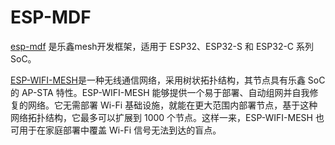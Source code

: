 # ESP-MDF



[esp-mdf](https://docs.espressif.com/projects/esp-mdf) 是乐鑫mesh开发框架，适用于 ESP32、ESP32-S 和 ESP32-C 系列 SoC。

[ESP-WIFI-MESH](https://www.espressif.com.cn/zh-hans/products/sdks/esp-wifi-mesh/overview)是一种无线通信网络，采用树状拓扑结构，其节点具有乐鑫 SoC 的 AP-STA 特性。ESP-WIFI-MESH 能够提供一个易于部署、自动组网并自我修复的网络。它无需部署 Wi-Fi 基础设施，就能在更大范围内部署节点，基于这种网络拓扑结构，它最多可以扩展到 1000 个节点。这样一来，ESP-WIFI-MESH 也可用于在家庭部署中覆盖 Wi-Fi 信号无法到达的盲点。



